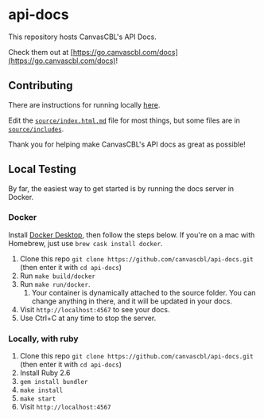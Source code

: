 # api-docs

This repository hosts CanvasCBL's API Docs.

Check them out at [https://go.canvascbl.com/docs](https://go.canvascbl.com/docs)!

## Contributing

There are instructions for running locally [here](#local-testing).

Edit the [`source/index.html.md`](source/index.html.md) file for most things,
but some files are in [`source/includes`](source/includes).

Thank you for helping make CanvasCBL's API docs as great as possible!

## Local Testing

By far, the easiest way to get started is by running the docs server in Docker.

### Docker

Install [Docker Desktop](https://www.docker.com/products/docker-desktop), then
follow the steps below. If you're on a mac with Homebrew, just use
`brew cask install docker`.

1. Clone this repo `git clone https://github.com/canvascbl/api-docs.git` (then enter it with `cd api-docs`)
2. Run `make build/docker`
3. Run `make run/docker`.
   1. Your container is dynamically attached to the source folder.
You can change anything in there, and it will be updated in your docs.
3. Visit `http://localhost:4567` to see your docs.
4. Use Ctrl+C at any time to stop the server.

### Locally, with ruby

1. Clone this repo `git clone https://github.com/canvascbl/api-docs.git` (then enter it with `cd api-docs`)
2. Install Ruby 2.6
3. `gem install bundler`
4. `make install`
5. `make start`
6. Visit `http://localhost:4567`
